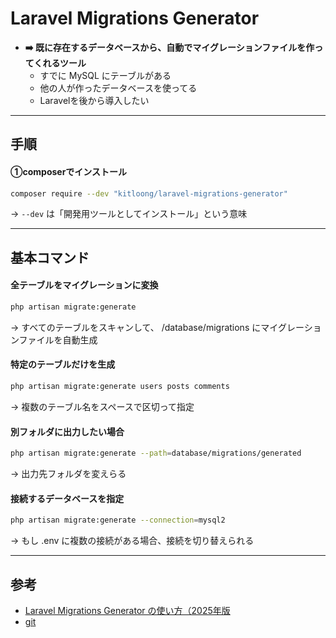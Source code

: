 # Laravel Migrations Generator
- **➡️ 既に存在するデータベースから、自動でマイグレーションファイルを作ってくれるツール**
  - すでに MySQL にテーブルがある
  - 他の人が作ったデータベースを使ってる
  - Laravelを後から導入したい

---

## 手順
#### ①composerでインストール
```bash
composer require --dev "kitloong/laravel-migrations-generator"
```
→ `--dev` は「開発用ツールとしてインストール」という意味

---

## 基本コマンド
#### 全テーブルをマイグレーションに変換
```bash
php artisan migrate:generate
```
→ すべてのテーブルをスキャンして、
/database/migrations にマイグレーションファイルを自動生成


#### 特定のテーブルだけを生成
```bash
php artisan migrate:generate users posts comments
```
→ 複数のテーブル名をスペースで区切って指定


#### 別フォルダに出力したい場合
```bash
php artisan migrate:generate --path=database/migrations/generated
```
→ 出力先フォルダを変えらる


#### 接続するデータベースを指定
```bash
php artisan migrate:generate --connection=mysql2
```
→ もし .env に複数の接続がある場合、接続を切り替えられる

---

## 参考
- [Laravel Migrations Generator の使い方（2025年版](https://qiita.com/yama-github/items/5d55432c8092e36e527a)
- [git](https://github.com/kitloong/laravel-migrations-generator)